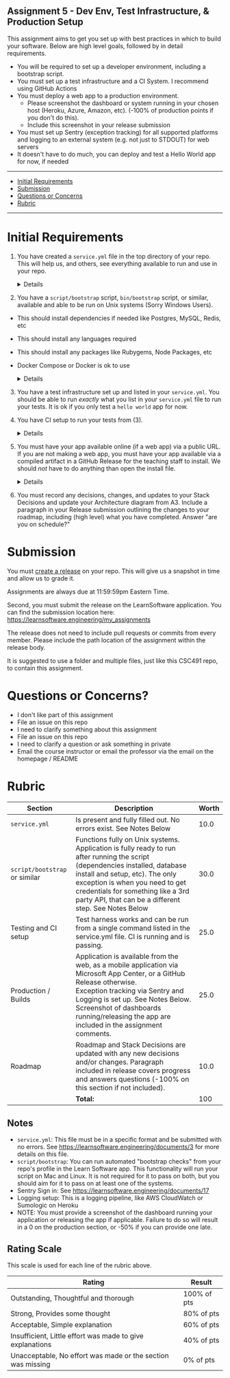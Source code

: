 Assignment 5 - Dev Env, Test Infrastructure, & Production Setup
---

This assignment aims to get you set up with best practices in which to build your software. Below are high level goals, followed by in detail requirements.

- You will be required to set up a developer environment, including a bootstrap script.
- You must set up a test infrastructure and a CI System. I recommend using GitHub Actions
- You must deploy a web app to a production environment.
  - Please screenshot the dashboard or system running in your chosen host (Heroku, Azure, Amazon, etc). (-100% of production points if you don't do this). 
  - Include this screenshot in your release submission
- You must set up Sentry (exception tracking) for all supported platforms and logging to an external system (e.g. not just to STDOUT) for web servers 
- It doesn't have to do much, you can deploy and test a Hello World app for now, if needed

---

- [Initial Requirements](#initial-requirements)
- [Submission](#submission)
- [Questions or Concerns](#questions-or-concerns)
- [Rubric](#rubric)

---

# Initial Requirements

1. You have created a `service.yml` file in the top directory of your repo. This will help us, and others, see everything available to run and use in your repo.

    <details style="margin-bottom: 1em" markdown="1"><div class="details-box" markdown="1">

    ```yaml 
    tools:
      exceptions: https://...
      logging: https://...
      ci: https://...

    services:
      production: https://...
      production_dashboard: https://
      staging: ...

    docs:
      getting_started: https://...
      
    commands:
      bootstrap: script/bootstrap
      database:
        create: bin/rails db:create
        migrate: bin/rails db:migrate
      server: bin/rails server
    ```

    This should serve as an example. These kinds of files can help you debug, record links to docs, services, tools, and more.

    While this is less useful with one app, in an organization with many apps this can be crucial to remembering and finding information.

    <h4>Examples:</h4>

    - [F2019 Team Klutch - Javascript](https://github.com/dcsil/klutch/blob/master/app/service.yml)
    - [Team App - Rails/Ruby](https://github.com/dcsil/team_app/blob/master/service.yml)

    </div></details>

2. You have a `script/bootstrap` script, `bin/bootstrap` script, or similar, available and able to be run on Unix systems (Sorry Windows Users).
  - This should install dependencies if needed like Postgres, MySQL, Redis, etc
  - This should install any languages required
  - This should install any packages like Rubygems, Node Packages, etc
  - Docker Compose or Docker is ok to use

    <details style="margin-bottom: 1em" markdown="1"><div class="details-box" markdown="1">

      Write a script named `script/bootstrap`, it should setup much of your system for you.

      It is fine if the script targets one operating system (mac, linux, or windows).
      
      Make note of this script in the README of your app. If you have a getting started guide, this can be in there but you should make sure that that guide is mentioned in the README.
      
      Docker and Docker Compose is a good option here

      <h4>Examples:</h4>

      - [Javascript and Node](https://github.com/integrations/jira/blob/master/script/bootstrap)
        - this uses `brew bundle`, which comes from https://brew.sh/
        - `brew bundle` installed everything from the [`Brewfile`](https://github.com/integrations/jira/blob/master/Brewfile)
      - [Ruby and Rails, Team App](https://github.com/dcsil/team_app/blob/master/bin/bootstrap)
        - this uses some custom install scripts to try and minimally impact the system
        - it installs all languages, dependencies, and databases that it needs
        - then it creates and migrates the database so it's ready to use

    </div></details>

3. You have a test infrastructure set up and listed in your `service.yml`. You should be able to run _exactly_ what you list in your `service.yml` file to run your tests. It is ok if you only test a `hello world` app for now.
4. You have CI setup to run your tests from (3).


    <details style="margin-bottom: 1em" markdown="1"><div class="details-box" markdown="1">

      I recommend [GitHub Actions CI](https://help.github.com/en/actions/automating-your-workflow-with-github-actions).

      <h4>Examples:</h4>

      - [Javascript example for GitHub Actions CI](https://github.com/integrations/jira/pull/295)
      - [Node example for GitHub Actions CI](https://github.com/dcsil/klutch/blob/master/.github/workflows/nodejs.yml)
      - [Ionic example for GitHub Actions CI](https://github.com/dcsil/klutch/blob/master/.github/workflows/ionic.yml)
      - [Ruby example for GitHub Actions CI](https://github.com/dcsil/team_app/blob/master/.github/workflows/ruby.yml)

    </div></details>

5. You must have your app available online (if a web app) via a public URL. If you are not making a web app, you must have your app available via a compiled artifact in a GitHub Release for the teaching staff to install. We should *not* have to do anything than open the install file.

    <details style="margin-bottom: 1em" markdown="1"><div class="details-box" markdown="1">

      You can deploy to Heroku really easily with Ruby, Javascript, Python, Go, PHP, and other languages.
        - You only need the hobby dyno
        - I would recommend Postgres as there is a free hobby database you can use
        - This is not good to host your machine learning experiments
        - It is included in your [GitHub Student Pack](https://education.github.com/pack)

      - [DigitalOcean](https://digitalocean.com), [Amazon AWS](https://aws.amazon.com/), and [Microsoft Azure](https://azure.microsoft.com/en-us/) are other options and also included

    </div></details>

6. You must record any decisions, changes, and updates to your Stack Decisions and update your Architecture diagram from A3. Include a paragraph in your Release submission outlining the changes to your roadmap, including (high level) what you have completed. Answer "are you on schedule?"

# Submission

You must [create a release](https://help.github.com/en/articles/creating-releases) on your repo.
This will give us a snapshot in time and allow us to grade it.

Assignments are always due at 11:59:59pm Eastern Time.

Second, you must submit the release on the LearnSoftware application. You can find the submission location here: https://learnsoftware.engineering/my_assignments

The release does not need to include pull requests or commits from every member. Please include the path location of the assignment within the release body.

It is suggested to use a folder and multiple files, just like this CSC491 repo, to contain this assignment.
 
# Questions or Concerns?

- I don't like part of this assignment
 - File an issue on this repo
- I need to clarify something about this assignment
 - File an issue on this repo
- I need to clarify a question or ask something in private
 - Email the course instructor or email the professor via the email on the homepage / README

# Rubric
 
<!-- RUBRIC START --> 

| Section | Description | Worth |
| --- | --- | --- |
| `service.yml` | Is present and fully filled out. No errors exist. See Notes Below | 10.0 |
| `script/bootstrap` or similar | Functions fully on Unix systems. Application is fully ready to run after running the script (dependencies installed, database install and setup, etc). The only exception is when you need to get credentials for something like a 3rd party API, that can be a different step. See Notes Below | 30.0 |
| Testing and CI setup | Test harness works and can be run from a single command listed in the service.yml file. CI is running and is passing. | 25.0 |
| Production / Builds | Application is available from the web, as a mobile application via Microsoft App Center, or a GitHub Release otherwise.<br>Exception tracking via Sentry and Logging is set up. See Notes Below.<br>Screenshot of dashboards running/releasing the app are included in the assignment comments. | 25.0 |
| Roadmap | Roadmap and Stack Decisions are updated with any new decisions and/or changes. Paragraph included in release covers progress and answers questions (-100% on this section if not included). | 10.0 |
| | **Total:** | 100 |

 <!-- RUBRIC END -->

## Notes

- `service.yml`: This file must be in a specific format and be submitted with no errors. See https://learnsoftware.engineering/documents/3 for more details on this file.
- `script/bootstrap`: You can run automated "bootstrap checks" from your repo's profile in the Learn Software app. This functionality will run your script on Mac and Linux. It is not required for it to pass on both, but you should aim for it to pass on at least one of the systems.
- Sentry Sign in: See https://learnsoftware.engineering/documents/17
- Logging setup: This is a logging pipeline, like AWS CloudWatch or Sumologic on Heroku
- NOTE: You must provide a screenshot of the dashboard running your application or releasing the app if applicable. Failure to do so will result in a 0 on the production section, or -50% if you can provide one late.


## Rating Scale

This scale is used for each line of the rubric above.


| Rating | Result |
| --- | --- |
| Outstanding, Thoughtful and thorough | 100% of pts | 
| Strong, Provides some thought | 80% of pts |
| Acceptable, Simple explanation | 60% of pts |
| Insufficient, Little effort was made to give explanations | 40% of pts |
| Unacceptable, No effort was made or the section was missing | 0% of pts |
